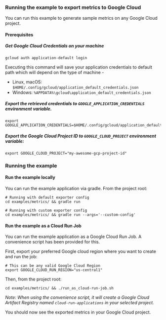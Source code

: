 ### Running the example to export metrics to Google Cloud

You can run this example to generate sample metrics on any Google Cloud project.

#### Prerequisites

##### Get Google Cloud Credentials on your machine

```shell
gcloud auth application-default login
```
Executing this command will save your application credentials to default path which will depend on the type of machine -
- Linux, macOS: `$HOME/.config/gcloud/application_default_credentials.json`
- Windows: `%APPDATA%\gcloud\application_default_credentials.json`

##### Export the retrieved credentials to `GOOGLE_APPLICATION_CREDENTIALS` environment variable.

```shell
export GOOGLE_APPLICATION_CREDENTIALS=$HOME/.config/gcloud/application_default_credentials.json
```

##### Export the Google Cloud Project ID to `GOOGLE_CLOUD_PROJECT` environment variable:

```shell
export GOOGLE_CLOUD_PROJECT="my-awesome-gcp-project-id"
```

### Running the example

#### Run the example locally

You can run the example application via gradle. From the project root:

```shell
# Running with default exporter config
cd examples/metrics/ && gradle run 

# Running with custom exporter config
cd examples/metrics/ && gradle run --args='--custom-config'
```

#### Run the example as a Cloud Run Job

You can run the example application as a Google Cloud Run Job. A convenience script has been provided for this.

First, export your preferred Google cloud region where you want to create and run the job:

```shell
# This can be any valid Google Cloud Region
export GOOGLE_CLOUD_RUN_REGION="us-central1"
```

Then, from the project root:

```shell
cd examples/metrics/ && ./run_as_cloud-run-job.sh
```

*Note: When using the convenience script, it will create a Google Cloud Artifact Registry named `cloud-run-applications` in your
selected project.*

You should now see the exported metrics in your Google Cloud project.
